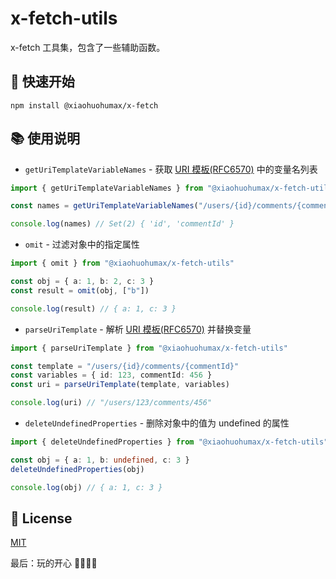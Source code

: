 # x-fetch-utils

x-fetch 工具集，包含了一些辅助函数。

## 🚀 快速开始

```shell
npm install @xiaohuohumax/x-fetch
```

## 📚 使用说明

+ `getUriTemplateVariableNames` - 获取 [URI 模板(RFC6570)](https://datatracker.ietf.org/doc/html/rfc6570) 中的变量名列表

```typescript
import { getUriTemplateVariableNames } from "@xiaohuohumax/x-fetch-utils"

const names = getUriTemplateVariableNames("/users/{id}/comments/{commentId}")

console.log(names) // Set(2) { 'id', 'commentId' }
```

+ `omit` - 过滤对象中的指定属性

```typescript
import { omit } from "@xiaohuohumax/x-fetch-utils"

const obj = { a: 1, b: 2, c: 3 }
const result = omit(obj, ["b"])

console.log(result) // { a: 1, c: 3 }
```

+ `parseUriTemplate` - 解析 [URI 模板(RFC6570)](https://datatracker.ietf.org/doc/html/rfc6570) 并替换变量

```typescript
import { parseUriTemplate } from "@xiaohuohumax/x-fetch-utils"

const template = "/users/{id}/comments/{commentId}"
const variables = { id: 123, commentId: 456 }
const uri = parseUriTemplate(template, variables)

console.log(uri) // "/users/123/comments/456"
```

+ `deleteUndefinedProperties` - 删除对象中的值为 undefined 的属性

```typescript
import { deleteUndefinedProperties } from "@xiaohuohumax/x-fetch-utils"

const obj = { a: 1, b: undefined, c: 3 }
deleteUndefinedProperties(obj)

console.log(obj) // { a: 1, c: 3 }
```

## 📄 License

[MIT](LICENSE)

最后：玩的开心 🎉🎉🎉🎉
